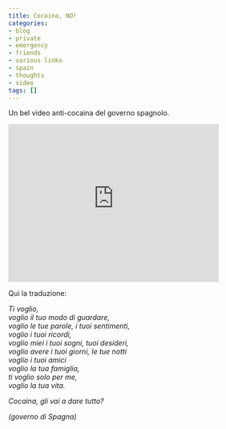 ```yaml
---
title: Cocaina, NO!
categories:
- blog
- private
- emergency
- friends
- various links
- spain
- thoughts
- video
tags: []
---
```

Un bel video anti-cocaina del governo spagnolo.

<iframe width="420" height="315" src="https://www.youtube.com/embed/ZUSO7AfJU6I" frameborder="0" allowfullscreen></iframe>

Qui la traduzione:

_Ti voglio,  
voglio il tuo modo di guardare,  
voglio le tue parole, i tuoi sentimenti,  
voglio i tuoi ricordi,  
voglio miei i tuoi sogni, tuoi desideri,  
voglio avere i tuoi giorni, le tue notti  
voglio i tuoi amici  
voglio la tua famiglia,  
ti voglio solo per me,  
voglio la tua vita._  

_Cocaina, gli vai a dare tutto?_

_(governo di Spagna)_

